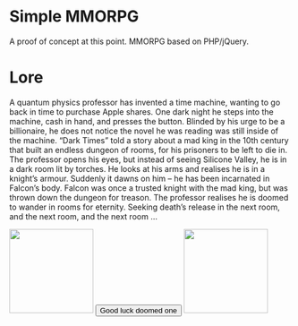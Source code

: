 # Simple MMORPG
A proof of concept at this point. MMORPG based on PHP/jQuery.

# Lore
A quantum physics professor has invented a time machine, wanting to go back in time to purchase Apple shares. One dark night he steps into the machine, cash in hand, and presses the button. Blinded by his urge to be a billionaire, he does not notice the novel he was reading was still inside of the machine. “Dark Times” told a story about a mad king in the 10th century that built an endless dungeon of rooms, for his prisoners to be left to die in. The professor opens his eyes, but instead of seeing Silicone Valley, he is in a dark room lit by torches. He looks at his arms and realises he is in a knight’s armour. Suddenly it dawns on him – he has been incarnated in Falcon’s body. Falcon was once a trusted knight with the mad king, but was thrown down the dungeon for treason. The professor realises he is doomed to wander in rooms for eternity. Seeking death’s release in the next room, and the next room, and the next room … 

<img src="https://media.giphy.com/media/NUlBlZ17ATe1y/giphy.gif"
      width="150"/>
<button type="button">Good luck doomed one</button>
<img src="https://media.giphy.com/media/NUlBlZ17ATe1y/giphy.gif"
     width="150"/>

